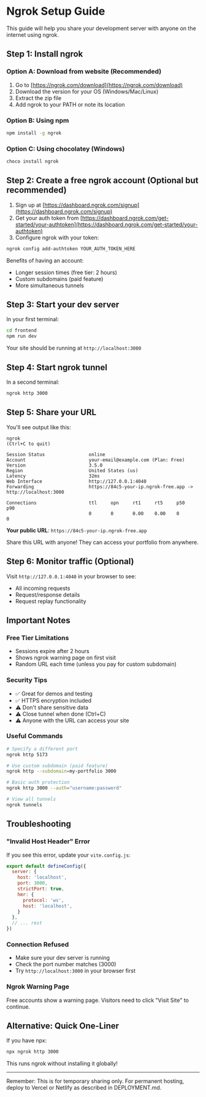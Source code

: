# Ngrok Setup Guide

This guide will help you share your development server with anyone on the internet using ngrok.

## Step 1: Install ngrok

### Option A: Download from website (Recommended)
1. Go to [https://ngrok.com/download](https://ngrok.com/download)
2. Download the version for your OS (Windows/Mac/Linux)
3. Extract the zip file
4. Add ngrok to your PATH or note its location

### Option B: Using npm
```bash
npm install -g ngrok
```

### Option C: Using chocolatey (Windows)
```bash
choco install ngrok
```

## Step 2: Create a free ngrok account (Optional but recommended)

1. Sign up at [https://dashboard.ngrok.com/signup](https://dashboard.ngrok.com/signup)
2. Get your auth token from [https://dashboard.ngrok.com/get-started/your-authtoken](https://dashboard.ngrok.com/get-started/your-authtoken)
3. Configure ngrok with your token:
```bash
ngrok config add-authtoken YOUR_AUTH_TOKEN_HERE
```

Benefits of having an account:
- Longer session times (free tier: 2 hours)
- Custom subdomains (paid feature)
- More simultaneous tunnels

## Step 3: Start your dev server

In your first terminal:
```bash
cd frontend
npm run dev
```

Your site should be running at `http://localhost:3000`

## Step 4: Start ngrok tunnel

In a second terminal:
```bash
ngrok http 3000
```

## Step 5: Share your URL

You'll see output like this:
```
ngrok                                                           (Ctrl+C to quit)

Session Status                online
Account                       your-email@example.com (Plan: Free)
Version                       3.5.0
Region                        United States (us)
Latency                       32ms
Web Interface                 http://127.0.0.1:4040
Forwarding                    https://84c5-your-ip.ngrok-free.app -> http://localhost:3000

Connections                   ttl     opn     rt1     rt5     p50     p90
                              0       0       0.00    0.00    0       0
```

**Your public URL**: `https://84c5-your-ip.ngrok-free.app`

Share this URL with anyone! They can access your portfolio from anywhere.

## Step 6: Monitor traffic (Optional)

Visit `http://127.0.0.1:4040` in your browser to see:
- All incoming requests
- Request/response details
- Request replay functionality

## Important Notes

### Free Tier Limitations
- Sessions expire after 2 hours
- Shows ngrok warning page on first visit
- Random URL each time (unless you pay for custom subdomain)

### Security Tips
- ✅ Great for demos and testing
- ✅ HTTPS encryption included
- ⚠️ Don't share sensitive data
- ⚠️ Close tunnel when done (Ctrl+C)
- ⚠️ Anyone with the URL can access your site

### Useful Commands

```bash
# Specify a different port
ngrok http 5173

# Use custom subdomain (paid feature)
ngrok http --subdomain=my-portfolio 3000

# Basic auth protection
ngrok http 3000 --auth="username:password"

# View all tunnels
ngrok tunnels
```

## Troubleshooting

### "Invalid Host Header" Error
If you see this error, update your `vite.config.js`:
```javascript
export default defineConfig({
  server: {
    host: 'localhost',
    port: 3000,
    strictPort: true,
    hmr: {
      protocol: 'ws',
      host: 'localhost',
    }
  },
  // ... rest
})
```

### Connection Refused
- Make sure your dev server is running
- Check the port number matches (3000)
- Try `http://localhost:3000` in your browser first

### Ngrok Warning Page
Free accounts show a warning page. Visitors need to click "Visit Site" to continue.

## Alternative: Quick One-Liner

If you have npx:
```bash
npx ngrok http 3000
```

This runs ngrok without installing it globally!

---

Remember: This is for temporary sharing only. For permanent hosting, deploy to Vercel or Netlify as described in DEPLOYMENT.md.